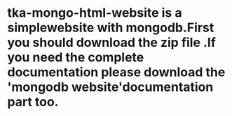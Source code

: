 # tka-mongo-html-website is a simplewebsite with mongodb.First you should download the zip file .If you need the complete documentation please download the 'mongodb website'documentation part too.
